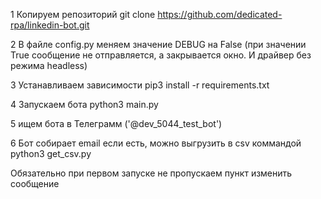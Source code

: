 1 Копируем репозиторий
git clone https://github.com/dedicated-rpa/linkedin-bot.git

2 В файле config.py меняем значение DEBUG на False
(при значении True сообщение не отправляется, а закрывается окно. И драйвер без режима headless)

3 Устанавливаем зависимости  pip3 install -r requirements.txt

4 Запускаем бота  python3 main.py

5 ищем бота в Телеграмм ('@dev_5044_test_bot')

6 Бот собирает email если есть, можно выгрузить в csv коммандой python3 get_csv.py

Обязательно при первом запуске не пропускаем пункт изменить сообщение
